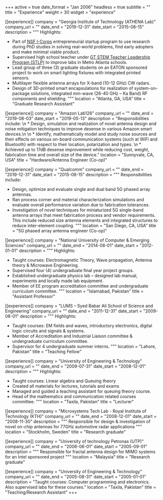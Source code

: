 +++
active = true
date_format = "Jan 2006"
headless = true
subtitle = ""
title = "Experience"
weight = 30
widget = "experience"

[[experience]]
company = "Georgia Institute of Technology (ATHENA Lab)"
company_url = ""
date_end = "2019-12-31"
date_start = "2015-08-15"
description = """
Highlights:
* Part of [NSF I-Corps](https://www.nsf.gov/news/special_reports/i-corps/) entrepreneurial startup program to use research during PhD studies in solving real-world problems, find early adopters and make minimal viable product.
* Supervised high school teacher under [GT STEM Teacher Leadership Program (STLP)](https://www.ceismc.gatech.edu/community/stlp) to improve labs in Metro Atlanta schools.
* Lead group of three (3) graduate students on an EATON sponsored project to work on smart lighting fixtures with integrated printed sensors.
*	Multilayer flexible antenna arrays for X-band (10-12 GHz) CW radars. 
*	Design of 3D-printed smart encapsulations for realization of system-on-package solutions, integrated mm-wave (26-40 GHz – Ka Band) RF components and shielding.
"""
location = "Atlanta, GA, USA"
title = "Graduate Research Assistant"

[[experience]]
company = "Amazon Lab126"
company_url = ""
date_end = "2019-08-03"
date_start = "2019-05-13"
description = "Responsibilities include: \n * Design, simulation and realization of novel antenna design and noise mitigation techniques to improve desense in various Amazon smart devices.\n \n * Identify, mathematically model and study noise sources and their effects on various on-board communication systems (such at WiFi and Bluetooth) with respect to their location, polarization and types. \n * Achieved up to 17dB desense improvement while reducing cost, weight, fabrication time and overall size of the device."
location = "Sunnyvale, CA, USA"
title = "Hardware/Antenna Engineer (Co-op)"

[[experience]]
company = "Qualcomm"
company_url = ""
date_end = "2019-12-31"
date_start = "2015-08-15"
description = """
Responsibilities include:
*	Design, optimize and evaluate single and dual band 5G phased array antennas. 
*	Ran process corner and material characterization simulations and evaluate overall performance variation due to fabrication tolerances.
*	Investigation of novel techniques for miniaturized 5G single-band antenna arrays that meet fabrication process and vendor requirements. This include reduced size antenna elements and integrated structures to reduce inter-element coupling.
"""
location = "San Diego, CA, USA"
title = "5G phased array antenna engineer (Co-op)"

[[experience]]
company = "National University of Computer & Emerging Sciences"
company_url = ""
date_end = "2014-08-01"
date_start = "2012-01-01"
description = """ 
Highlights:
*	Taught courses: Electromagnetic Theory, Wave propagation, Antenna theory & Microwave Engineering.
*	Supervised four (4) undergraduate final year project groups.
*	Established undergraduate physics lab – designed lab manual, experiments and locally made lab equipment.
*	Member of EE program accreditation committee and undergraduate curriculum committee.
"""
location = "Islamabad, Pakistan"
title = "Assistant Professor"

[[experience]]
company = "LUMS – Syed Babar Ali School of Science and Engineering"
company_url = ""
date_end = "2011-12-31"
date_start = "2009-08-01"
description = """ 
Highlights:
*	Taught courses: EM fields and waves, introductory electronics, digital logic circuits and signals & systems.
*	Member of Accreditation and Industrial Liaison committee & undergraduate curriculum committee.
*	Supervisor for 4 undergraduate summer interns.
"""
location = "Lahore, Pakistan"
title = "Teaching Fellow"

[[experience]]
company = "University of Engineering & Technology"
company_url = ""
date_end = "2009-07-31"
date_start = "2008-12-01"
description = """ 
Highlights:
*	Taught courses: Linear algebra and Queuing theory
*	Created all materials for lectures, tutorials and exams
*	Managed and guided a teaching assistant for queuing theory course. 
*	Head of the mathematics and communication related courses committee.
"""
location = "Taxila, Pakistan"
title = "Lecturer"

[[experience]]
company = "Microsystems Tech Lab - Royal Institute of Technology (KTH)"
company_url = ""
date_end = "2008-12-01"
date_start = "2008-11-30"
description = """ 
Responsible for	design & investigation of novel on-chip antennas for 77GHz automotive radar applications
"""
location = "Stockholm, Sweden"
title = "Research graduate"

[[experience]]
company = "University of technology Petronas (UTP)"
company_url = ""
date_end = "2006-06-01"
date_start = "2005-09-01"
description = """ 
Responsible for	fractal antenna design for MIMO systems for an Intel sponsored project 
"""
location = "Malaysia"
title = "Research graduate"

[[experience]]
company = "University of Engineering & Technology"
company_url = ""
date_end = "2005-08-31"
date_start = "2005-01-01"
description = "Taught courses: Computer programming and electronics. Also supervised labs for these courses."
location = "Taxila, Pakistan"
title = "Teaching/Research Assistant"
+++
